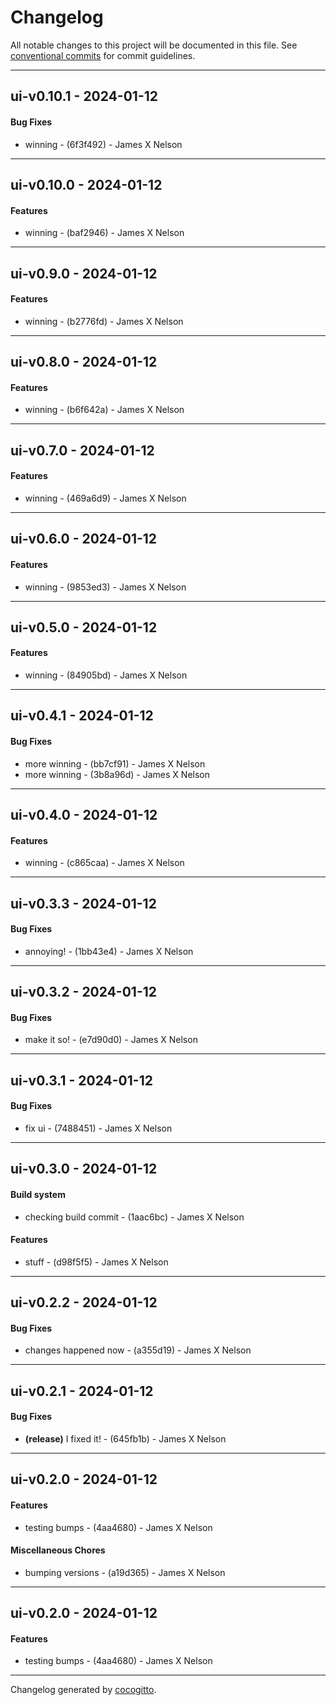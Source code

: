 # Changelog
All notable changes to this project will be documented in this file. See [conventional commits](https://www.conventionalcommits.org/) for commit guidelines.

- - -
## ui-v0.10.1 - 2024-01-12
#### Bug Fixes
- winning - (6f3f492) - James X Nelson

- - -

## ui-v0.10.0 - 2024-01-12
#### Features
- winning - (baf2946) - James X Nelson

- - -

## ui-v0.9.0 - 2024-01-12
#### Features
- winning - (b2776fd) - James X Nelson

- - -

## ui-v0.8.0 - 2024-01-12
#### Features
- winning - (b6f642a) - James X Nelson

- - -

## ui-v0.7.0 - 2024-01-12
#### Features
- winning - (469a6d9) - James X Nelson

- - -

## ui-v0.6.0 - 2024-01-12
#### Features
- winning - (9853ed3) - James X Nelson

- - -

## ui-v0.5.0 - 2024-01-12
#### Features
- winning - (84905bd) - James X Nelson

- - -

## ui-v0.4.1 - 2024-01-12
#### Bug Fixes
- more winning - (bb7cf91) - James X Nelson
- more winning - (3b8a96d) - James X Nelson

- - -

## ui-v0.4.0 - 2024-01-12
#### Features
- winning - (c865caa) - James X Nelson

- - -

## ui-v0.3.3 - 2024-01-12
#### Bug Fixes
- annoying! - (1bb43e4) - James X Nelson

- - -

## ui-v0.3.2 - 2024-01-12
#### Bug Fixes
- make it so! - (e7d90d0) - James X Nelson

- - -

## ui-v0.3.1 - 2024-01-12
#### Bug Fixes
- fix ui - (7488451) - James X Nelson

- - -

## ui-v0.3.0 - 2024-01-12
#### Build system
- checking build commit - (1aac6bc) - James X Nelson
#### Features
- stuff - (d98f5f5) - James X Nelson

- - -

## ui-v0.2.2 - 2024-01-12
#### Bug Fixes
- changes happened now - (a355d19) - James X Nelson

- - -

## ui-v0.2.1 - 2024-01-12
#### Bug Fixes
- **(release)** I fixed it! - (645fb1b) - James X Nelson

- - -

## ui-v0.2.0 - 2024-01-12
#### Features
- testing bumps - (4aa4680) - James X Nelson
#### Miscellaneous Chores
- bumping versions - (a19d365) - James X Nelson

- - -

## ui-v0.2.0 - 2024-01-12
#### Features
- testing bumps - (4aa4680) - James X Nelson

- - -

Changelog generated by [cocogitto](https://github.com/cocogitto/cocogitto).